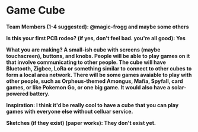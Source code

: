 # Game Cube

**Team Members (1-4 suggested): @magic-frogg and maybe some others**

**Is this your first PCB rodeo? (if yes, don't feel bad. you're all good): Yes**

**What you are making? A small-ish cube with screens (maybe touchscreen), buttons, and knobs. People will be able to play games on it that involve communicating to other people. The cube will have Bluetooth, Zigbee, LoRa or something similar to connect to other cubes to form a local area network. There will be some games avaiable to play with other people, such as Orpheus-themed Amongus, Mafia, Spyfall, card games, or like Pokemon Go, or one big game. It would also have a solar-powered battery.**

**Inspiration: I think it'd be really cool to have a cube that you can play games with everyone else without celluar service.**

**Sketches (if they exist) (paper works): They don't exist yet.**
